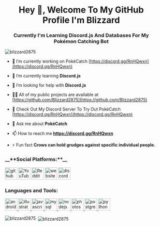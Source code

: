 <h1 align="center">Hey 👋, Welcome To My GitHub Profile I'm Blizzard</h1>
<h3 align="center">Currently I'm Learning Discord.js And Databases For My Pokémon Catching Bot</h3>

<p align="left"> <img src="https://komarev.com/ghpvc/?username=blizzard2875" alt="blizzard2875" /> </p>

- 🔭 I’m currently working on PokéCatch [https://discord.gg/RnHQwxn](https://discord.gg/RnHQwxn)

- 🌱 I’m currently learning **Discord.js**

- 🤝 I’m looking for help with **Discord.js**

- 👨‍💻 All of my public projects are available at [https://github.com/Blizzard2875](https://github.com/Blizzard2875)

- 📝 Check Out My Discord Server To Try Out PokéCatch [https://discord.gg/RnHQwxn](https://discord.gg/RnHQwxn)

- 💬 Ask me about **PokéCatch**

- 📫 How to reach me **https://discord.gg/RnHQwxn**

- ⚡ Fun fact **Crows can hold grudges against specific individual people.**


<h3 align="left">__**Social Platforms:**__</h3>

[<img src='https://cdn.jsdelivr.net/npm/simple-icons@3.0.1/icons/github.svg' alt='github' height='40'>](https://github.com/Blizzard2875)  [<img src='https://cdn.jsdelivr.net/npm/simple-icons@3.0.1/icons/youtube.svg' alt='YouTube' height='40'>](https://www.youtube.com/channel/https://www.youtube.com/channel/UCYbA4vHzm58q0VC7kd2zOFQ)  [<img src='https://cdn.jsdelivr.net/npm/simple-icons@3.0.1/icons/reddit.svg' alt='Reddit' height='40'>](https://www.reddit.com/user/https://www.reddit.com/r/spacepearltimediamond)  [<img src='https://cdn.jsdelivr.net/npm/simple-icons@3.0.1/icons/icloud.svg' alt='website' height='40'>](https://discord.gg/RnHQwxn)  [<img src='https://cdn.jsdelivr.net/npm/simple-icons@3.0.1/icons/discord.svg' alt='discord' height='40'>](https://discord.gg/RnHQwxn)  


<h3 align="left">Languages and Tools:</h3>
<p align="left"> <a href="https://developer.android.com" target="_blank"> <img src="https://devicons.github.io/devicon/devicon.git/icons/android/android-original-wordmark.svg" alt="android" width="40" height="40"/> </a> <a href="https://www.adobe.com/in/products/illustrator.html" target="_blank"> <img src="https://www.vectorlogo.zone/logos/adobe_illustrator/adobe_illustrator-icon.svg" alt="illustrator" width="40" height="40"/> </a> <a href="https://developer.mozilla.org/en-US/docs/Web/JavaScript" target="_blank"> <img src="https://devicons.github.io/devicon/devicon.git/icons/javascript/javascript-original.svg" alt="javascript" width="40" height="40"/> </a> <a href="https://www.mysql.com/" target="_blank"> <img src="https://devicons.github.io/devicon/devicon.git/icons/mysql/mysql-original-wordmark.svg" alt="mysql" width="40" height="40"/> </a> <a href="https://nodejs.org" target="_blank"> <img src="https://devicons.github.io/devicon/devicon.git/icons/nodejs/nodejs-original-wordmark.svg" alt="nodejs" width="40" height="40"/> </a> <a href="https://www.photoshop.com/en" target="_blank"> <img src="https://devicons.github.io/devicon/devicon.git/icons/photoshop/photoshop-plain.svg" alt="photoshop" width="40" height="40"/> </a> <a href="https://www.postgresql.org" target="_blank"> <img src="https://devicons.github.io/devicon/devicon.git/icons/postgresql/postgresql-original-wordmark.svg" alt="postgresql" width="40" height="40"/> </a> <a href="https://www.python.org" target="_blank"> <img src="https://devicons.github.io/devicon/devicon.git/icons/python/python-original.svg" alt="python" width="40" height="40"/> </a> </p>

<p><img align="left" src="https://github-readme-stats.vercel.app/api/top-langs/?username=blizzard2875&layout=compact" alt="blizzard2875" /></p>

<p>&nbsp;<img align="center" src="https://github-readme-stats.vercel.app/api?username=blizzard2875&show_icons=true" alt="blizzard2875" /></p>


